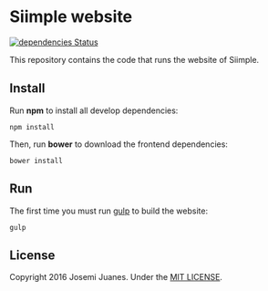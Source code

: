 # Siimple website

[![dependencies Status](https://david-dm.org/siimple/website/status.svg)](https://david-dm.org/siimple/website)

This repository contains the code that runs the website of Siimple.

## Install

Run **npm** to install all develop dependencies:

```
npm install
```

Then, run **bower** to download the frontend dependencies:

```
bower install
```

## Run

The first time you must run [gulp](http://gulpjs.com) to build the website:

```
gulp
```


## License

Copyright 2016 Josemi Juanes. Under the [MIT LICENSE](./LICENSE).
